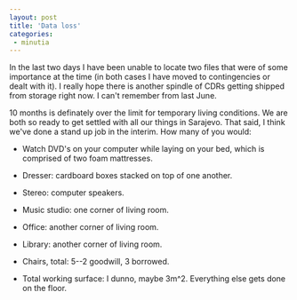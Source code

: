 ```yaml
---
layout: post
title: 'Data loss'
categories:
 - minutia
---
```


In the last two days I have been unable to locate two files that were of some importance at the time (in both cases I have moved to contingencies or dealt with it). I really hope there is another spindle of CDRs getting shipped from storage right now. I can't remember from last June.



10 months is definately over the limit for temporary living conditions. We are both so ready to get settled with all our things in Sarajevo. That said, I think we've done a stand up job in the interim. How many of you would:



+ Watch DVD's on your computer while laying on your bed, which is comprised of two foam mattresses.

+ Dresser: cardboard boxes stacked on top of one another.

+ Stereo: computer speakers.

+ Music studio: one corner of living room.

+ Office: another corner of living room.

+ Library: another corner of living room.

+ Chairs, total: 5--2 goodwill, 3 borrowed.

+ Total working surface: I dunno, maybe 3m^2. Everything else gets done on the floor.

